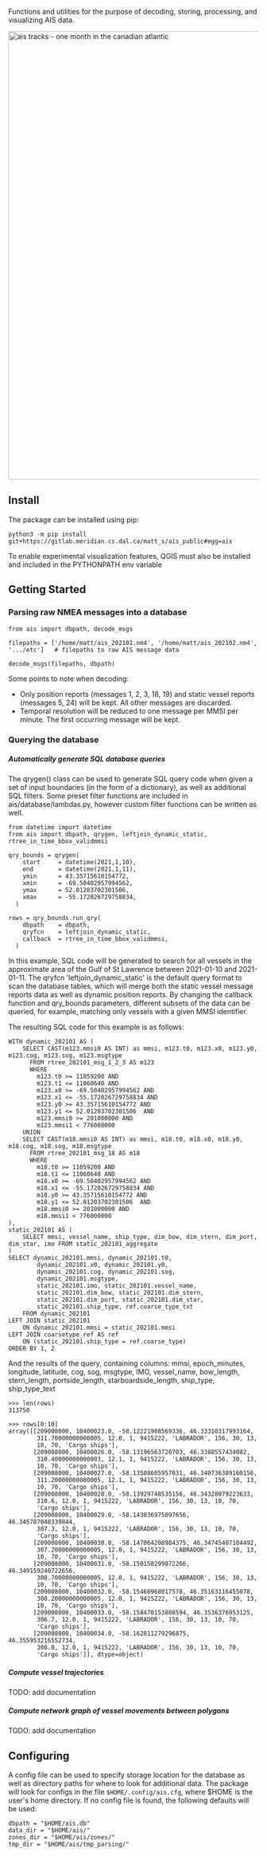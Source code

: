 Functions and utilities for the purpose of decoding, storing, processing, and visualizing AIS data. 

<img src="https://gitlab.meridian.cs.dal.ca/matt_s/ais_public/-/raw/master/tests/output/scriptoutput.png" alt="ais tracks - one month in the canadian atlantic" width="900"/>

## Install

The package can be installed using pip:
  ```
  python3 -m pip install git+https://gitlab.meridian.cs.dal.ca/matt_s/ais_public#egg=ais
  ```

To enable experimental visualization features, QGIS must also be installed and included in the PYTHONPATH env variable


## Getting Started

### Parsing raw NMEA messages into a database


```
from ais import dbpath, decode_msgs

filepaths = ['/home/matt/ais_202101.nm4', '/home/matt/ais_202102.nm4', '.../etc']   # filepaths to raw AIS message data

decode_msgs(filepaths, dbpath)
```

Some points to note when decoding: 
  - Only position reports (messages 1, 2, 3, 18, 19) and static vessel reports (messages 5, 24) will be kept. All other messages are discarded.
  - Temporal resolution will be reduced to one message per MMSI per minute. The first occurring message will be kept.


### Querying the database  
  

##### Automatically generate SQL database queries
The qrygen() class can be used to generate SQL query code when given a set of input boundaries (in the form of a dictionary), as well as additional SQL filters. 
Some preset filter functions are included in ais/database/lambdas.py, however custom filter functions can be written as well.

```
from datetime import datetime 
from ais import dbpath, qrygen, leftjoin_dynamic_static, rtree_in_time_bbox_validmmsi 

qry_bounds = qrygen(
    start     = datetime(2021,1,10),
    end       = datetime(2021,1,11),
    ymin      = 43.35715610154772, 
    xmin      = -69.50402957994562,
    ymax      = 52.01203702301506, 
    xmax      = -55.172026729758834,
  )

rows = qry_bounds.run_qry(
    dbpath    = dbpath, 
    qryfcn    = leftjoin_dynamic_static,
    callback  = rtree_in_time_bbox_validmmsi, 
  )

```
In this example, SQL code will be generated to search for all vessels in the approximate area of the Gulf of St Lawrence between 2021-01-10 and 2021-01-11.
The qryfcn 'leftjoin_dynamic_static' is the default query format to scan the database tables, which will merge both the static vessel message reports data as well as dynamic position reports.
By changing the callback function and qry_bounds parameters, different subsets of the data can be queried, for example, matching only vessels with a given MMSI identifier.  

The resulting SQL code for this example is as follows:
```
WITH dynamic_202101 AS (
    SELECT CAST(m123.mmsi0 AS INT) as mmsi, m123.t0, m123.x0, m123.y0, m123.cog, m123.sog, m123.msgtype
      FROM rtree_202101_msg_1_2_3 AS m123
      WHERE
        m123.t0 >= 11059200 AND
        m123.t1 <= 11060640 AND
        m123.x0 >= -69.50402957994562 AND
        m123.x1 <= -55.172026729758834 AND
        m123.y0 >= 43.35715610154772 AND
        m123.y1 <= 52.01203702301506  AND
        m123.mmsi0 >= 201000000 AND
        m123.mmsi1 < 776000000
    UNION
    SELECT CAST(m18.mmsi0 AS INT) as mmsi, m18.t0, m18.x0, m18.y0, m18.cog, m18.sog, m18.msgtype
      FROM rtree_202101_msg_18 AS m18
      WHERE
        m18.t0 >= 11059200 AND
        m18.t1 <= 11060640 AND
        m18.x0 >= -69.50402957994562 AND
        m18.x1 <= -55.172026729758834 AND
        m18.y0 >= 43.35715610154772 AND
        m18.y1 <= 52.01203702301506  AND
        m18.mmsi0 >= 201000000 AND
        m18.mmsi1 < 776000000
),
static_202101 AS (
    SELECT mmsi, vessel_name, ship_type, dim_bow, dim_stern, dim_port, dim_star, imo FROM static_202101_aggregate
)
SELECT dynamic_202101.mmsi, dynamic_202101.t0,
        dynamic_202101.x0, dynamic_202101.y0,
        dynamic_202101.cog, dynamic_202101.sog,
        dynamic_202101.msgtype,
        static_202101.imo, static_202101.vessel_name,
        static_202101.dim_bow, static_202101.dim_stern,
        static_202101.dim_port, static_202101.dim_star,
        static_202101.ship_type, ref.coarse_type_txt
    FROM dynamic_202101
LEFT JOIN static_202101
    ON dynamic_202101.mmsi = static_202101.mmsi
LEFT JOIN coarsetype_ref AS ref
    ON (static_202101.ship_type = ref.coarse_type)
ORDER BY 1, 2
```

And the results of the query, containing columns:
mmsi, epoch_minutes, longitude, latitude, cog, sog, msgtype, IMO, vessel_name, bow_length, stern_length, portside_length, starboardside_length, ship_type, ship_type_text

```
>>> len(rows)
313750

>>> rows[0:10]
array([[209008000, 10400023.0, -58.12221908569336, 46.33310317993164,
        311.70000000000005, 12.0, 1, 9415222, 'LABRADOR', 156, 30, 13,
        10, 70, 'Cargo ships'],
       [209008000, 10400026.0, -58.13196563720703, 46.3388557434082,
        310.40000000000003, 12.1, 1, 9415222, 'LABRADOR', 156, 30, 13,
        10, 70, 'Cargo ships'],
       [209008000, 10400027.0, -58.13508605957031, 46.340736389160156,
        311.20000000000005, 12.1, 1, 9415222, 'LABRADOR', 156, 30, 13,
        10, 70, 'Cargo ships'],
       [209008000, 10400028.0, -58.13929748535156, 46.34328079223633,
        310.6, 12.0, 1, 9415222, 'LABRADOR', 156, 30, 13, 10, 70,
        'Cargo ships'],
       [209008000, 10400029.0, -58.143836975097656, 46.345787048339844,
        307.3, 12.0, 1, 9415222, 'LABRADOR', 156, 30, 13, 10, 70,
        'Cargo ships'],
       [209008000, 10400030.0, -58.147064208984375, 46.34745407104492,
        307.20000000000005, 12.0, 1, 9415222, 'LABRADOR', 156, 30, 13,
        10, 70, 'Cargo ships'],
       [209008000, 10400031.0, -58.150150299072266, 46.349159240722656,
        308.70000000000005, 12.0, 1, 9415222, 'LABRADOR', 156, 30, 13,
        10, 70, 'Cargo ships'],
       [209008000, 10400032.0, -58.15460968017578, 46.35163116455078,
        308.20000000000005, 12.0, 1, 9415222, 'LABRADOR', 156, 30, 13,
        10, 70, 'Cargo ships'],
       [209008000, 10400033.0, -58.158470153808594, 46.3536376953125,
        306.7, 12.0, 1, 9415222, 'LABRADOR', 156, 30, 13, 10, 70,
        'Cargo ships'],
       [209008000, 10400034.0, -58.162811279296875, 46.355953216552734,
        308.0, 12.0, 1, 9415222, 'LABRADOR', 156, 30, 13, 10, 70,
        'Cargo ships']], dtype=object)
```


##### Compute vessel trajectories
  TODO: add documentation


##### Compute network graph of vessel movements between polygons
  TODO: add documentation


## Configuring

A config file can be used to specify storage location for the database as well as directory paths for where to look for additional data.
The package will look for configs in the file `$HOME/.config/ais.cfg`, where $HOME is the user's home directory.
If no config file is found, the following defaults will be used:
```
dbpath = "$HOME/ais.db"
data_dir = "$HOME/ais/"             
zones_dir = "$HOME/ais/zones/"
tmp_dir = "$HOME/ais/tmp_parsing/"
```

